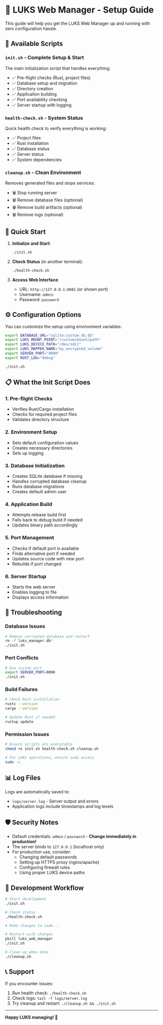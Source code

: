 # 🚀 LUKS Web Manager - Setup Guide

This guide will help you get the LUKS Web Manager up and running with zero configuration hassle.

## 📁 Available Scripts

### `init.sh` - Complete Setup & Start
The main initialization script that handles everything:
- ✅ Pre-flight checks (Rust, project files)
- ✅ Database setup and migration
- ✅ Directory creation
- ✅ Application building
- ✅ Port availability checking
- ✅ Server startup with logging

### `health-check.sh` - System Status
Quick health check to verify everything is working:
- ✅ Project files
- ✅ Rust installation
- ✅ Database status
- ✅ Server status
- ✅ System dependencies

### `cleanup.sh` - Clean Environment
Removes generated files and stops services:
- 🗑️ Stop running server
- 🗑️ Remove database files (optional)
- 🗑️ Remove build artifacts (optional)
- 🗑️ Remove logs (optional)

## 🏁 Quick Start

1. **Initialize and Start**:
   ```bash
   ./init.sh
   ```

2. **Check Status** (in another terminal):
   ```bash
   ./health-check.sh
   ```

3. **Access Web Interface**:
   - URL: `http://127.0.0.1:8081` (or shown port)
   - Username: `admin`
   - Password: `password`

## ⚙️ Configuration Options

You can customize the setup using environment variables:

```bash
export DATABASE_URL="sqlite:custom_db.db"
export LUKS_MOUNT_POINT="/custom/mount/path"
export LUKS_DEVICE_PATH="/dev/sdc1"
export LUKS_MAPPER_NAME="my_encrypted_volume"
export SERVER_PORT="9000"
export RUST_LOG="debug"

./init.sh
```

## 📋 What the Init Script Does

### 1. Pre-flight Checks
- Verifies Rust/Cargo installation
- Checks for required project files
- Validates directory structure

### 2. Environment Setup
- Sets default configuration values
- Creates necessary directories
- Sets up logging

### 3. Database Initialization
- Creates SQLite database if missing
- Handles corrupted database cleanup
- Runs database migrations
- Creates default admin user

### 4. Application Build
- Attempts release build first
- Falls back to debug build if needed
- Updates binary path accordingly

### 5. Port Management
- Checks if default port is available
- Finds alternative port if needed
- Updates source code with new port
- Rebuilds if port changed

### 6. Server Startup
- Starts the web server
- Enables logging to file
- Displays access information

## 🔧 Troubleshooting

### Database Issues
```bash
# Remove corrupted database and restart
rm -f luks_manager.db*
./init.sh
```

### Port Conflicts
```bash
# Use custom port
export SERVER_PORT=9090
./init.sh
```

### Build Failures
```bash
# Check Rust installation
rustc --version
cargo --version

# Update Rust if needed
rustup update
```

### Permission Issues
```bash
# Ensure scripts are executable
chmod +x init.sh health-check.sh cleanup.sh

# For LUKS operations, ensure sudo access
sudo -v
```

## 📊 Log Files

Logs are automatically saved to:
- `logs/server.log` - Server output and errors
- Application logs include timestamps and log levels

## 🛡️ Security Notes

- Default credentials: `admin` / `password` - **Change immediately in production!**
- The server binds to `127.0.0.1` (localhost only)
- For production use, consider:
  - Changing default passwords
  - Setting up HTTPS proxy (nginx/apache)
  - Configuring firewall rules
  - Using proper LUKS device paths

## 🔄 Development Workflow

```bash
# Start development
./init.sh

# Check status
./health-check.sh

# Make changes to code...

# Restart with changes
pkill luks_web_manager
./init.sh

# Clean up when done
./cleanup.sh
```

## 📞 Support

If you encounter issues:

1. Run health check: `./health-check.sh`
2. Check logs: `tail -f logs/server.log`
3. Try cleanup and restart: `./cleanup.sh && ./init.sh`

---

**Happy LUKS managing! 🔐**
